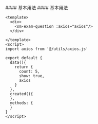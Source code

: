 <cn>
#### 基本用法
</cn>

<us>
#### 基本用法
</us>

```tpl
<template>
  <div>
    <sm-exam-question :axios="axios"/>
  </div>

</template>
<script>
import axios from '@/utils/axios.js'

export default {
  data(){
    return {
      count: 5,
      show: true,
      axios
    }
  },
  created(){
  },
  methods: {
  }
}
</script>
```

